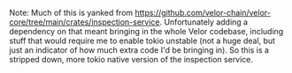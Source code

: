 Note: Much of this is yanked from https://github.com/velor-chain/velor-core/tree/main/crates/inspection-service. Unfortunately adding a dependency on that meant bringing in the whole Velor codebase, including stuff that would require me to enable tokio unstable (not a huge deal, but just an indicator of how much extra code I'd be bringing in). So this is a stripped down, more tokio native version of the inspection service.
